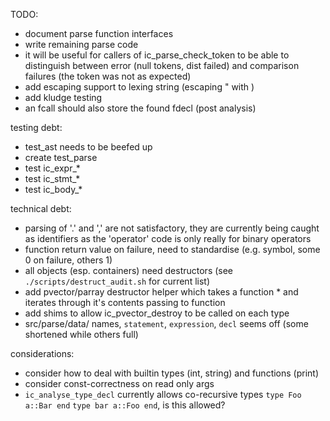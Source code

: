TODO:

* document parse function interfaces
* write remaining parse code
* it will be useful for callers of ic_parse_check_token to be able to distinguish between error (null tokens, dist failed) and comparison failures (the token was not as expected)
* add escaping support to lexing string (escaping " with \)
* add kludge testing
* an fcall should also store the found fdecl (post analysis)


testing debt:

* test_ast needs to be beefed up
* create test_parse
* test ic_expr_*
* test ic_stmt_*
* test ic_body_*


technical debt:

* parsing of '.' and ',' are not satisfactory, they are currently being caught as identifiers as the 'operator' code is only really for binary operators
* function return value on failure, need to standardise (e.g. symbol, some 0 on failure, others 1)
* all objects (esp. containers) need destructors (see `./scripts/destruct_audit.sh` for current list)
* add pvector/parray destructor helper which takes a function * and iterates through it's contents passing to function
* add shims to allow ic_pvector_destroy to be called on each type
* src/parse/data/ names, `statement`, `expression`, `decl` seems off (some shortened while others full)


considerations:

* consider how to deal with builtin types (int, string) and functions (print)
* consider const-correctness on read only args
* `ic_analyse_type_decl` currently allows co-recursive types `type Foo a::Bar end` `type bar a::Foo end`, is this allowed?


